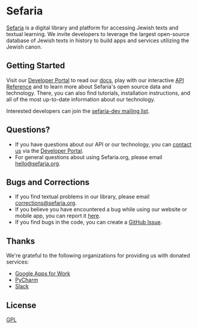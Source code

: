# Sefaria

[Sefaria](https://www.sefaria.org) is a digital library and platform for accessing Jewish texts and textual learning. We invite developers to leverage the largest open-source database of Jewish texts in history to build apps and services utilizing the Jewish canon.

## Getting Started
Visit our [Developer Portal](https://developers.sefaria.org/) to read our [docs](https://developers.sefaria.org/docs/getting-started-1), play with our interactive [API Reference](https://developers.sefaria.org/reference/getting-started-with-your-api) and to learn more about Sefaria's open source data and technology.  There, you can also find tutorials, installation instructions, and all of the most up-to-date information about our technology.

Interested developers can join the [sefaria-dev mailing list](https://groups.google.com/forum/#!forum/sefaria-dev).

## Questions?
- If you have questions about our API or our technology, you can [contact us](https://developers.sefaria.org/page/contact-us) via the [Developer Portal](https://developers.sefaria.org/).
- For general questions about using Sefaria.org, please email [hello@sefaria.org](mailto:hello@sefaria.org).

## Bugs and Corrections
- If you find textual problems in our library, please email [corrections@sefaria.org](mailto:corrections@sefaria.org).
- If you believe you have encountered a bug while using our website or mobile app, you can report it [here](https://sefaria.formstack.com/forms/bug_report).
- If you find bugs in the code, you can create a [GitHub Issue](https://github.com/sefaria/Sefaria-Project/issues?direction=desc&page=1&sort=created&state=open).


## Thanks

We're grateful to the following organizations for providing us with donated services:

- [Google Apps for Work](https://apps.google.com/)
- [PyCharm](https://www.jetbrains.com/pycharm/)
- [Slack](https://slack.com)


## License

[GPL](http://www.gnu.org/copyleft/gpl.html)


